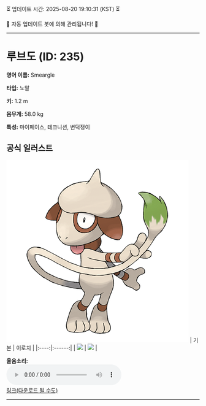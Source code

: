 
⏳ 업데이트 시간: 2025-08-20 19:10:31 (KST) ⏳

🤖 자동 업데이트 봇에 의해 관리됩니다! 🤖

---

# 루브도 (ID: 235)
**영어 이름:** Smeargle

**타입:** 노말

**키:** 1.2 m

**몸무게:** 58.0 kg

**특성:** 마이페이스, 테크니션, 변덕쟁이

## 공식 일러스트
![](https://raw.githubusercontent.com/PokeAPI/sprites/master/sprites/pokemon/other/official-artwork/235.png)
| 기본 | 이로치 |
|:----:|:------:|
| <img src="http://play.pokemonshowdown.com/sprites/ani/smeargle.gif" width="200"> | <img src="http://play.pokemonshowdown.com/sprites/ani-shiny/smeargle.gif" width="200"> |

**울음소리:**<br><audio controls src="https://raw.githubusercontent.com/PokeAPI/cries/main/cries/pokemon/latest/235.ogg"></audio><br> [링크(다운로드 될 수도)](https://raw.githubusercontent.com/PokeAPI/cries/main/cries/pokemon/latest/235.ogg)


---
